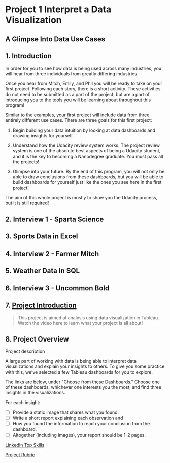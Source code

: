 # Project 1 Interpret a Data Visualization

## A Glimpse Into Data Use Cases

## 1. Introduction

In order for you to see how data is being used across many industries, you will hear from three individuals from greatly differing industries.

Once you hear from Mitch, Emily, and Phil you will be ready to take on your first project. Following each story, there is a short activity. These activities do not need to be submitted as a part of the project, but are a part of introducing you to the tools you will be learning about throughout this program!

Similar to the examples, your first project will include data from three entirely different use cases. There are three goals for this first project:

1. Begin building your data intuition by looking at data dashboards and drawing insights for yourself.


2. Understand how the Udacity review system works. The project review system is one of the absolute best aspects of being a Udacity student, and it is the key to becoming a Nanodegree graduate. You must pass all the projects!


3. Glimpse into your future. By the end of this program, you will not only be able to draw conclusions from these dashboards, but you will be able to build dashboards for yourself just like the ones you see here in the first project!

The aim of this whole project is mostly to show you the Udacity process, but it is still required!



## 2. Interview 1 - Sparta Science
## 3. Sports Data in Excel
## 4. Interview 2 - Farmer Mitch
## 5. Weather Data in SQL
## 6. Interview 3 - Uncommon Bold
## 7. [Project Introduction](blob:https://classroom.udacity.com/9ea58902-3fda-4c4f-b3e6-d53612343732)
>This project is aimed at analysis using data visualization in Tableau. Watch the video here to learn what your project is all about!
## 8. Project Overview

Project description

A large part of working with data is being able to interpret data visualizations and explain your insights to others. To give you some practice with this, we’ve selected a few Tableau dashboards for you to explore.

The links are below, under "Choose from these Dashboards." Choose one of these dashboards, whichever one interests you the most, and find three insights in the visualizations.

For each insight:

- [ ] Provide a static image that shares what you found.
- [ ] Write a short report explaining each observation and
- [ ] How you found the information to reach your conclusion from the dashboard.
- [ ] Altogether (including images), your report should be 1-2 pages.

[LinkedIn Top Skills](https://public.tableau.com/profile/matt.chambers#!/vizhome/LinkedInTopSkills2016-MakeoverMonday/LinkedInTopSkills2016-MakeoverMonday)

[Project Rubric](https://review.udacity.com/#!/rubrics/1063/view)
